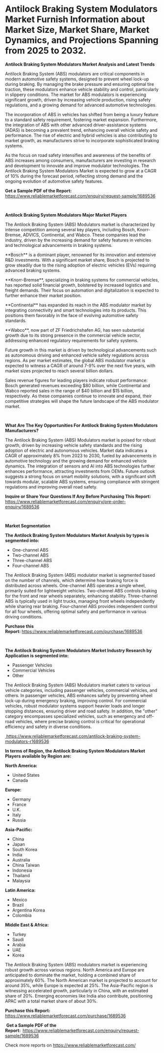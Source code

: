 <p><h1>Antilock Braking System Modulators Market Furnish Information about Market Size, Market Share, Market Dynamics, and Projections Spanning from 2025 to 2032.</h1></p><p><strong>Antilock Braking System Modulators Market Analysis and Latest Trends</strong></p>
<p><p>Antilock Braking System (ABS) modulators are critical components in modern automotive safety systems, designed to prevent wheel lock-up during braking. By managing the brake pressure and ensuring optimal tire traction, these modulators enhance vehicle stability and control, particularly in slippery conditions. The market for ABS modulators is experiencing significant growth, driven by increasing vehicle production, rising safety regulations, and a growing demand for advanced automotive technologies. </p><p>The incorporation of ABS in vehicles has shifted from being a luxury feature to a standard safety requirement, fostering market expansion. Furthermore, the integration of ABS with other advanced driver-assistance systems (ADAS) is becoming a prevalent trend, enhancing overall vehicle safety and performance. The rise of electric and hybrid vehicles is also contributing to market growth, as manufacturers strive to incorporate sophisticated braking systems.</p><p>As the focus on road safety intensifies and awareness of the benefits of ABS increases among consumers, manufacturers are investing in research and development to innovate and improve modulator technologies. The Antilock Braking System Modulators Market is expected to grow at a CAGR of 10% during the forecast period, reflecting strong demand and the ongoing evolution of automotive safety features.</p></p>
<p><strong>Get a Sample PDF of the Report:&nbsp;</strong> <a href="https://www.reliablemarketforecast.com/enquiry/request-sample/1689536?utm_campaign=1105&utm_medium=2&utm_source=Github&utm_content=ia&utm_term=07012025&utm_id=antilock-braking-system-modulators">https://www.reliablemarketforecast.com/enquiry/request-sample/1689536</a></p>
<p>&nbsp;</p>
<p><strong>Antilock Braking System Modulators Major Market Players</strong></p>
<p><p>The Antilock Braking System (ABS) Modulators market is characterized by intense competition among several key players, including Bosch, Knorr-Bremse, ADVICS, Continental, and Wabco. These companies lead the industry, driven by the increasing demand for safety features in vehicles and technological advancements in braking systems.</p><p>**Bosch** is a dominant player, renowned for its innovation and extensive R&D investments. With a significant market share, Bosch is projected to grow steadily due to the rising adoption of electric vehicles (EVs) requiring advanced braking systems. </p><p>**Knorr-Bremse**, specializing in braking systems for commercial vehicles, has reported solid financial growth, bolstered by increased logistics and freight demands. Their focus on automation and digitalization is expected to further enhance their market position.</p><p>**Continental** has expanded its reach in the ABS modulator market by integrating connectivity and smart technologies into its products. This positions them favorably in the face of evolving automotive safety standards.</p><p>**Wabco**, now part of ZF Friedrichshafen AG, has seen substantial growth due to its strong presence in the commercial vehicle sector, addressing enhanced regulatory requirements for safety systems.</p><p>Future growth in this market is driven by technological advancements such as autonomous driving and enhanced vehicle safety regulations across regions. As per market estimates, the global ABS modulator market is expected to witness a CAGR of around 7-9% over the next five years, with market sizes projected to reach several billion dollars.</p><p>Sales revenue figures for leading players indicate robust performance: Bosch generated revenues exceeding $80 billion, while Continental and Wabco reported sales in the range of $40 billion and $15 billion, respectively. As these companies continue to innovate and expand, their competitive strategies will shape the future landscape of the ABS modulator market.</p></p>
<p>&nbsp;</p>
<p><strong>What Are The Key Opportunities For Antilock Braking System Modulators Manufacturers?</strong></p>
<p><p>The Antilock Braking System (ABS) Modulators market is poised for robust growth, driven by increasing vehicle safety standards and the rising adoption of electric and autonomous vehicles. Market data indicates a CAGR of approximately 8% from 2023 to 2030, fueled by advancements in automotive technology and the growing demand for enhanced vehicle dynamics. The integration of sensors and AI into ABS technologies further enhances performance, attracting investments from OEMs. Future outlook suggests a strong focus on smart mobility solutions, with a significant shift towards modular, scalable ABS systems, ensuring compliance with stringent regulations and improving overall road safety.</p></p>
<p><strong>Inquire or Share Your Questions If Any Before Purchasing This Report:</strong> <a href="https://www.reliablemarketforecast.com/enquiry/pre-order-enquiry/1689536?utm_campaign=1105&utm_medium=2&utm_source=Github&utm_content=ia&utm_term=07012025&utm_id=antilock-braking-system-modulators">https://www.reliablemarketforecast.com/enquiry/pre-order-enquiry/1689536</a></p>
<p>&nbsp;</p>
<p><strong>Market Segmentation</strong></p>
<p><strong>The Antilock Braking System Modulators Market Analysis by types is segmented into:</strong></p>
<p><ul><li>One-channel ABS</li><li>Two-channel ABS</li><li>Three-channel ABS</li><li>Four-channel ABS</li></ul></p>
<p><p>The Antilock Braking System (ABS) modulator market is segmented based on the number of channels, which determine how braking force is distributed across wheels. One-channel ABS operates a single wheel, primarily suited for lightweight vehicles. Two-channel ABS controls braking for the front and rear wheels separately, enhancing stability. Three-channel ABS is typically used in light trucks, managing front wheels independently while sharing rear braking. Four-channel ABS provides independent control for all four wheels, offering optimal safety and performance in various driving conditions.</p></p>
<p><strong>Purchase this Report:&nbsp;</strong><a href="https://www.reliablemarketforecast.com/purchase/1689536?utm_campaign=1105&utm_medium=2&utm_source=Github&utm_content=ia&utm_term=07012025&utm_id=antilock-braking-system-modulators">https://www.reliablemarketforecast.com/purchase/1689536</a></p>
<p>&nbsp;</p>
<p><strong>The Antilock Braking System Modulators Market Industry Research by Application is segmented into:</strong></p>
<p><ul><li>Passenger Vehicles</li><li>Commercial Vehicles</li><li>Other</li></ul></p>
<p><p>The Antilock Braking System (ABS) Modulators market caters to various vehicle categories, including passenger vehicles, commercial vehicles, and others. In passenger vehicles, ABS enhances safety by preventing wheel lock-up during emergency braking, improving control. For commercial vehicles, robust modulator systems support heavier loads and longer stopping distances, ensuring driver and road safety. In addition, the "other" category encompasses specialized vehicles, such as emergency and off-road vehicles, where precise braking control is critical for operational efficiency and safety in diverse conditions.</p></p>
<p><a href="https://www.reliablemarketforecast.com/antilock-braking-system-modulators-r1689536?utm_campaign=1105&utm_medium=2&utm_source=Github&utm_content=ia&utm_term=07012025&utm_id=antilock-braking-system-modulators">&nbsp;https://www.reliablemarketforecast.com/antilock-braking-system-modulators-r1689536</a></p>
<p><strong>In terms of Region, the Antilock Braking System Modulators Market Players available by Region are:</strong></p>
<p>
    <p> <strong> North America: </strong>
        <ul>
            <li>United States</li>
            <li>Canada</li>
        </ul>
        </p> 
    <p> <strong> Europe: </strong>
        <ul>
            <li>Germany</li>
            <li>France</li>
            <li>U.K.</li>
            <li>Italy</li>
            <li>Russia</li>
        </ul>
        </p> 
    <p> <strong> Asia-Pacific: </strong>
        <ul>
            <li>China</li>
            <li>Japan</li>
            <li>South Korea</li>
            <li>India</li>
            <li>Australia</li>
            <li>China Taiwan</li>
            <li>Indonesia</li>
            <li>Thailand</li>
            <li>Malaysia</li>
        </ul>
        </p> 
    <p> <strong> Latin America: </strong>
        <ul>
            <li>Mexico</li>
            <li>Brazil</li>
            <li>Argentina Korea</li>
            <li>Colombia</li>
        </ul>
        </p> 
    <p> <strong> Middle East & Africa: </strong>
        <ul>
            <li>Turkey</li>
            <li>Saudi</li>
            <li>Arabia</li>
            <li>UAE</li>
            <li>Korea</li>
        </ul>
    </p>
    </p>
<p><p>The Antilock Braking System (ABS) modulators market is experiencing robust growth across various regions. North America and Europe are anticipated to dominate the market, holding a combined share of approximately 60%. The North American market is projected to account for around 35%, while Europe is expected at 25%. The Asia-Pacific region is witnessing accelerated growth, particularly in China, with an estimated share of 20%. Emerging economies like India also contribute, positioning APAC with a total market share of about 30%.</p></p>
<p><strong>Purchase this Report: </strong><a href="https://www.reliablemarketforecast.com/purchase/1689536?utm_campaign=1105&utm_medium=2&utm_source=Github&utm_content=ia&utm_term=07012025&utm_id=antilock-braking-system-modulators">https://www.reliablemarketforecast.com/purchase/1689536</a></p>
<p>&nbsp;<strong>Get a Sample PDF of the Report:&nbsp;&nbsp;</strong><a href="https://www.reliablemarketforecast.com/enquiry/request-sample/1689536?utm_campaign=1105&utm_medium=2&utm_source=Github&utm_content=ia&utm_term=07012025&utm_id=antilock-braking-system-modulators">https://www.reliablemarketforecast.com/enquiry/request-sample/1689536</a></p>
<p><strong></strong></p>
<p>Check more reports on <a href="https://www.reliablemarketforecast.com/?utm_campaign=1105&utm_medium=2&utm_source=Github&utm_content=ia&utm_term=07012025&utm_id=antilock-braking-system-modulators">https://www.reliablemarketforecast.com/</a></p>
